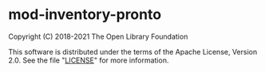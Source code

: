 # mod-inventory-pronto

Copyright (C) 2018-2021 The Open Library Foundation

This software is distributed under the terms of the Apache License,
Version 2.0. See the file "[LICENSE](LICENSE)" for more information.
